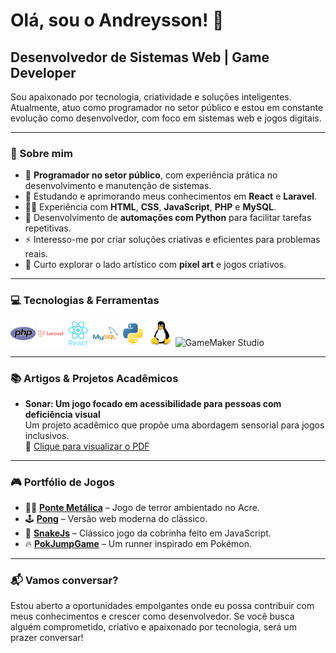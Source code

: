 # Olá, sou o Andreysson! 👋

## Desenvolvedor de Sistemas Web | Game Developer

Sou apaixonado por tecnologia, criatividade e soluções inteligentes. Atualmente, atuo como programador no setor público e estou em constante evolução como desenvolvedor, com foco em sistemas web e jogos digitais.

---

### 🚀 Sobre mim

- 💼 **Programador no setor público**, com experiência prática no desenvolvimento e manutenção de sistemas.
- 🌱 Estudando e aprimorando meus conhecimentos em **React** e **Laravel**.
- 👨‍💻 Experiência com **HTML**, **CSS**, **JavaScript**, **PHP** e **MySQL**.
- 🐍 Desenvolvimento de **automações com Python** para facilitar tarefas repetitivas.
- ⚡️ Interesso-me por criar soluções criativas e eficientes para problemas reais.
- 🎨 Curto explorar o lado artístico com **pixel art** e jogos criativos.

---

### 💻 Tecnologias & Ferramentas

<p align="left">
  <img src="https://raw.githubusercontent.com/devicons/devicon/master/icons/php/php-original.svg" alt="PHP" width="40" height="40"/>
  <img src="https://raw.githubusercontent.com/devicons/devicon/master/icons/laravel/laravel-original-wordmark.svg" alt="Laravel" width="40" height="40"/>
  <img src="https://raw.githubusercontent.com/devicons/devicon/master/icons/react/react-original-wordmark.svg" alt="React" width="40" height="40"/>
  <img src="https://raw.githubusercontent.com/devicons/devicon/master/icons/mysql/mysql-original-wordmark.svg" alt="MySQL" width="40" height="40"/>
  <img src="https://raw.githubusercontent.com/devicons/devicon/master/icons/python/python-original.svg" alt="Python" width="40" height="40"/>
  <img src="https://raw.githubusercontent.com/devicons/devicon/master/icons/linux/linux-original.svg" alt="Linux" width="40" height="40"/>
  <img src="https://upload.wikimedia.org/wikipedia/commons/3/3b/GameMaker_Studio_Logo.png" alt="GameMaker Studio" width="40" height="40"/>
</p>

---

### 📚 Artigos & Projetos Acadêmicos

- **Sonar: Um jogo focado em acessibilidade para pessoas com deficiência visual**  
  Um projeto acadêmico que propõe uma abordagem sensorial para jogos inclusivos.  
  📄 [Clique para visualizar o PDF](https://github.com/Andreysson-Araujo/Andreysson-Araujo/files/12466000/SONAR%2BUM%2BJOGO%2BFOCADO%2BEM%2BACESSIBILIDADE%2BPARA%2BPESSOAS%2BCOM%2BDEFICIENCIA%2BVISUAL-1.pdf)

---

### 🎮 Portfólio de Jogos

- 🧟‍♂️ **[Ponte Metálica](https://blood-smash-studios.itch.io/ponte-metalica)** – Jogo de terror ambientado no Acre.
- 🕹️ **[Pong](https://reliable-tarsier-fe351e.netlify.app)** – Versão web moderna do clássico.
- 🐍 **[SnakeJs](https://andreysson-araujo.github.io/snakeGame/index.html)** – Clássico jogo da cobrinha feito em JavaScript.
- 🔥 **[PokJumpGame](https://andreysson-araujo.github.io/pok-jump-game/index.html)** – Um runner inspirado em Pokémon.

---

### 📬 Vamos conversar?

Estou aberto a oportunidades empolgantes onde eu possa contribuir com meus conhecimentos e crescer como desenvolvedor. Se você busca alguém comprometido, criativo e apaixonado por tecnologia, será um prazer conversar!
